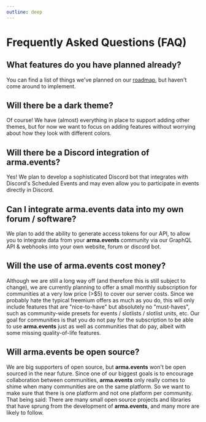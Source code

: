 ```yaml
---
outline: deep
---
```


# Frequently Asked Questions (FAQ)

## What features do you have planned already?

You can find a list of things we've planned on our [roadmap](./roadmap "Roadmap"), but haven't come around to implement.

## Will there be a dark theme?

Of course! We have (almost) everything in place to support adding other themes, but for now we want to focus on adding features without worrying about how they look with different colors.

## Will there be a Discord integration of **arma.events**?

Yes! We plan to develop a sophisticated Discord bot that integrates with Discord's Scheduled Events and may even allow you to participate in events directly in Discord.

## Can I integrate **arma.events** data into my own forum / software?

We plan to add the ability to generate access tokens for our API, to allow you to integrate data from your **arma.events** community via our GraphQL API & webhooks into your own website, forum or discord bot.

## Will the use of **arma.events** cost money?

Although we are still a long way off (and therefore this is still subject to change), we are currently planning to offer a small monthly subscription for communities at a very low price (>$5) to cover our server costs. Since we probably hate the typical freemium offers as much as you do, this will only include features that are "nice-to-have" but absolutely no "must-haves", such as community-wide presets for events / slotlists / slotlist units, etc. Our goal for communities is that you do not pay for the subscription to be able to use **arma.events** just as well as communities that do pay, albeit with some missing quality-of-life features.

## Will **arma.events** be open source?

We are big supporters of open source, but **arma.events** won't be open sourced in the near future. Since one of our biggest goals is to encourage collaboration between communities, **arma.events** only really comes to shime when many communities are on the same platform. So we want to make sure that there is one platform and not one platform per community. That being said: There are many small open source projects and libraries that have sprung from the development of **arma.events**, and many more are likely to follow.
